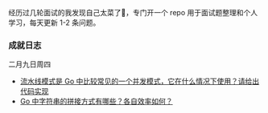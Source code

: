 经历过几轮面试的我发现自己太菜了🫤，专门开一个 repo 用于面试题整理和个人学习，每天更新 1-2 条问题。

### 成就日志

二月九日周四
- [流水线模式是 Go 中比较常见的一个并发模式，它在什么情况下使用？请给出代码实现](2023/02/pipeline-pattern.md)
- [Go 中字符串的拼接方式有哪些？各自效率如何？](2023/02/string-joining-in-go.md)